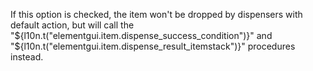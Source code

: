 If this option is checked, the item won't be dropped by dispensers with default action, but will call the
"${l10n.t("elementgui.item.dispense_success_condition")}" and "${l10n.t("elementgui.item.dispense_result_itemstack")}"
procedures instead.
